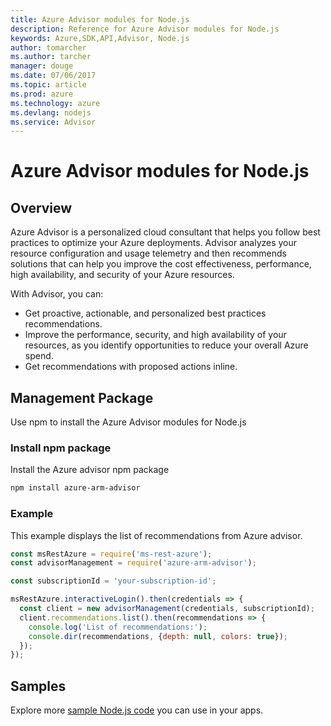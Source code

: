 ```yaml
---
title: Azure Advisor modules for Node.js
description: Reference for Azure Advisor modules for Node.js
keywords: Azure,SDK,API,Advisor, Node.js
author: tomarcher
ms.author: tarcher
manager: douge
ms.date: 07/06/2017
ms.topic: article
ms.prod: azure
ms.technology: azure
ms.devlang: nodejs
ms.service: Advisor
---
```


# Azure Advisor modules for Node.js

## Overview
Azure Advisor is a personalized cloud consultant that helps you follow best practices to optimize your Azure deployments. Advisor analyzes your resource configuration and usage telemetry and then recommends solutions that can help you improve the cost effectiveness, performance, high availability, and security of your Azure resources.

With Advisor, you can:
- Get proactive, actionable, and personalized best practices recommendations.
- Improve the performance, security, and high availability of your resources, as you identify opportunities to reduce your overall Azure spend.
- Get recommendations with proposed actions inline.

## Management Package

Use npm to install the Azure Advisor modules for Node.js

### Install npm package

Install the Azure advisor npm package

```bash
npm install azure-arm-advisor
```

### Example

This example displays the list of recommendations from Azure advisor.

```javascript
const msRestAzure = require('ms-rest-azure');
const advisorManagement = require('azure-arm-advisor');

const subscriptionId = 'your-subscription-id';

msRestAzure.interactiveLogin().then(credentials => {
  const client = new advisorManagement(credentials, subscriptionId);
  client.recommendations.list().then(recommendations => {
    console.log('List of recommendations:');
    console.dir(recommendations, {depth: null, colors: true});
  });
});
```

## Samples

Explore more [sample Node.js code](https://azure.microsoft.com/resources/samples/?platform=nodejs) you can use in your apps.
